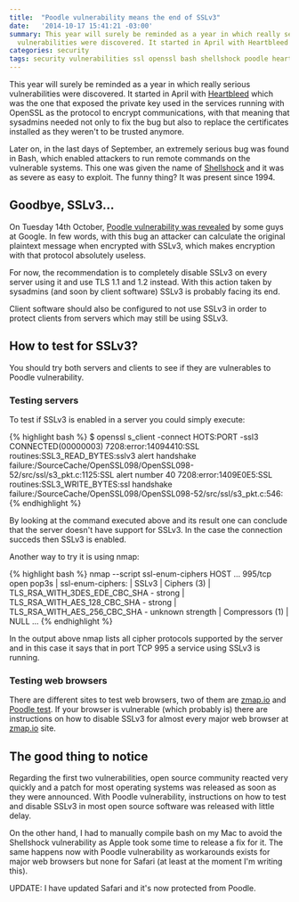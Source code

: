 ```yaml
---
title:  "Poodle vulnerability means the end of SSLv3"
date:   '2014-10-17 15:41:21 -03:00'
summary: This year will surely be reminded as a year in which really serious
  vulnerabilities were discovered. It started in April with Heartbleed which was the one that exposed 
categories: security
tags: security vulnerabilities ssl openssl bash shellshock poodle heartbleed
---
```


This year will surely be reminded as a year in which really serious vulnerabilities were discovered. It
started in April with [Heartbleed][heartbleed] which was the one that exposed 
the private key used in the services running with OpenSSL as the protocol to 
encrypt communications, with that meaning that sysadmins needed not only to fix
the bug but also to replace the certificates installed as they weren't to be 
trusted anymore.

Later on, in the last days of September, an extremely serious bug was found in
Bash, which enabled attackers to run remote commands on the vulnerable systems.
This one was given the name of [Shellshock][shellshock] and it was as severe as
easy to exploit. The funny thing? It was present since 1994.

## Goodbye, SSLv3...

On Tuesday 14th October, [Poodle vulnerability was revealed][poodle-report] by some
guys at Google. In few words, with this bug an attacker can calculate the
original plaintext message when encrypted with SSLv3, which makes encryption
with that protocol absolutely useless.

For now, the recommendation is to completely disable SSLv3 on every server using
it and use TLS 1.1 and 1.2 instead. With this action taken by sysadmins (and
soon by client software) SSLv3 is probably facing its end.

Client software should also be configured to not use SSLv3 in order to protect 
clients from servers which may still be using SSLv3.

## How to test for SSLv3?

You should try both servers and clients to see if they are vulnerables to Poodle
vulnerability.

### Testing servers

To test if SSLv3 is enabled in a server you could simply execute:

{% highlight bash %}
$ openssl s_client -connect HOTS:PORT -ssl3
CONNECTED(00000003)
7208:error:14094410:SSL routines:SSL3_READ_BYTES:sslv3 alert handshake failure:/SourceCache/OpenSSL098/OpenSSL098-52/src/ssl/s3_pkt.c:1125:SSL alert number 40
7208:error:1409E0E5:SSL routines:SSL3_WRITE_BYTES:ssl handshake failure:/SourceCache/OpenSSL098/OpenSSL098-52/src/ssl/s3_pkt.c:546:
{% endhighlight %}

By looking at the command executed above and its result one can conclude that
the server doesn't have support for SSLv3. In the case the connection succeds
then SSLv3 is enabled.

Another way to try it is using nmap:

{% highlight bash %}
nmap --script ssl-enum-ciphers HOST
...
995/tcp open  pop3s
| ssl-enum-ciphers:
|   SSLv3
|     Ciphers (3)
|       TLS_RSA_WITH_3DES_EDE_CBC_SHA - strong
|       TLS_RSA_WITH_AES_128_CBC_SHA - strong
|       TLS_RSA_WITH_AES_256_CBC_SHA - unknown strength
|     Compressors (1)
|       NULL
...
{% endhighlight %}

In the output above nmap lists all cipher protocols supported by the server and
in this case it says that in port TCP 995 a service using SSLv3 is running.

### Testing web browsers

There are different sites to test web browsers, two of them are
[zmap.io][zmap.io-test] and [Poodle test][poodle-test]. If your browser is
vulnerable (which probably is) there are instructions on how to disable SSLv3
for almost every major web browser at [zmap.io][zmap.io-instructions] site.

## The good thing to notice

Regarding the first two vulnerabilities, open source community reacted very quickly
and a patch for most operating systems was released as soon as they were
announced. With Poodle vulnerability, instructions on how to test and disable
SSLv3 in most open source software was released with little delay.

On the other hand, I had to manually compile bash on my Mac to avoid the Shellshock
vulnerability as Apple took some time to release a fix for it. The same happens
now with Poodle vulnerability as workarounds exists for major web browsers but
none for Safari (at least at the moment I'm writing this).

UPDATE: I have updated Safari and it's now protected from Poodle.


[heartbleed]: http://heartbleed.com/
[poodle-report]: http://googleonlinesecurity.blogspot.com.ar/2014/10/this-poodle-bites-exploiting-ssl-30.html
[poodle-test]: https://www.poodletest.com
[shellshock]: https://shellshocker.net/
[zmap.io-instructions]: https://zmap.io/sslv3/browsers.html
[zmap.io-test]: https://zmap.io/sslv3/
